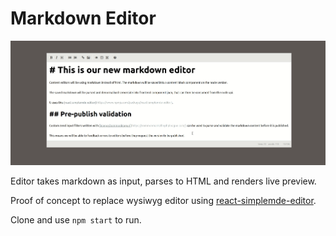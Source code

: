 # Markdown Editor

<img src="README/markdown.gif" alt="screen recording of markdown editor" />

Editor takes markdown as input, parses to HTML and renders live preview.

Proof of concept to replace wysiwyg editor using [react-simplemde-editor](https://www.npmjs.com/package/react-simplemde-editor).

Clone and use `npm start` to run.